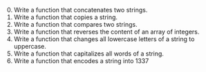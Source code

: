 0. Write a function that concatenates two strings.
1. Write a function that copies a string.
2. Write a function that compares two strings.
3. Write a function that reverses the content of an array of integers.
5. Write a function that changes all lowercase letters of a string to uppercase.
6. Write a function that capitalizes all words of a string.
7. Write a function that encodes a string into 1337
